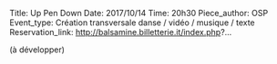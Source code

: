 Title: Up Pen Down
Date: 2017/10/14
Time: 20h30
Piece_author: OSP
Event_type: Création transversale danse / vidéo / musique / texte
Reservation_link: http://balsamine.billetterie.it/index.php?...


(à développer)
